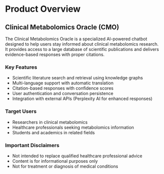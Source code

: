 # Product Overview

## Clinical Metabolomics Oracle (CMO)

The Clinical Metabolomics Oracle is a specialized AI-powered chatbot designed to help users stay informed about clinical metabolomics research. It provides access to a large database of scientific publications and delivers evidence-based responses with proper citations.

### Key Features
- Scientific literature search and retrieval using knowledge graphs
- Multi-language support with automatic translation
- Citation-based responses with confidence scores
- User authentication and conversation persistence
- Integration with external APIs (Perplexity AI for enhanced responses)

### Target Users
- Researchers in clinical metabolomics
- Healthcare professionals seeking metabolomics information
- Students and academics in related fields

### Important Disclaimers
- Not intended to replace qualified healthcare professional advice
- Content is for informational purposes only
- Not for treatment or diagnosis of medical conditions